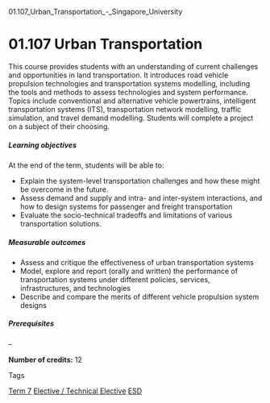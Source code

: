 01.107_Urban_Transportation_-_Singapore_University



01.107 Urban Transportation
===========================

This course provides students with an understanding of current challenges and opportunities in land transportation. It introduces road vehicle propulsion technologies and transportation systems modelling, including the tools and methods to assess technologies and system performance. Topics include conventional and alternative vehicle powertrains, intelligent transportation systems (ITS), transportation network modelling, traffic simulation, and travel demand modelling. Students will complete a project on a subject of their choosing.

##### **Learning objectives**

At the end of the term, students will be able to:

* Explain the system-level transportation challenges and how these might be overcome in the future.
* Assess demand and supply and intra- and inter-system interactions, and how to design systems for passenger and freight transportation
* Evaluate the socio-technical tradeoffs and limitations of various transportation solutions.

##### **Measurable outcomes**

* Assess and critique the effectiveness of urban transportation systems
* Model, explore and report (orally and written) the performance of transportation systems under different policies, services, infrastructures, and technologies
* Describe and compare the merits of different vehicle propulsion system designs

##### **Prerequisites**

–

**Number of credits:** 12

Tags

[Term 7](/education/undergraduate/courses/?course-term=860)
[Elective / Technical Elective](/education/undergraduate/courses/?course-type=853)
[ESD](/education/undergraduate/courses/?pillar-cluster=99)


